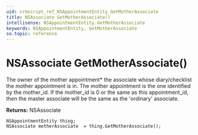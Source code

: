 ```yaml
---
uid: crmscript_ref_NSAppointmentEntity_GetMotherAssociate
title: NSAssociate GetMotherAssociate()
intellisense: NSAppointmentEntity.GetMotherAssociate
keywords: NSAppointmentEntity, GetMotherAssociate
so.topic: reference
---
```


# NSAssociate GetMotherAssociate()

The owner of the mother appointment* the associate whose diary/checklist the mother appointment is in.  The mother appointment is the one identified by the mother_id. If the mother_id is 0 or the same as this appointment_id, then the master associate will be the same as the 'ordinary' associate.

**Returns:** NSAssociate

```crmscript
NSAppointmentEntity thing;
NSAssociate motherAssociate  = thing.GetMotherAssociate();
```

